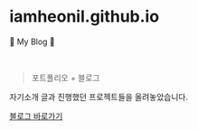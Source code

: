 # iamheonil.github.io
🐋 My Blog 🐋

<br>

> 포트폴리오 + 블로그

자기소개 글과 진행했던 프로젝트들을 올려놓았습니다.

<a href="https://iamheonil.github.io/" target="_blank">블로그 바로가기</a>
